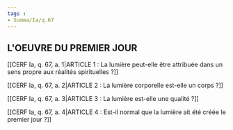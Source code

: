 ```yaml
---
tags : 
- Summa/Ia/q.67
---
```


## L'OEUVRE DU PREMIER JOUR

[[CERF Ia, q. 67, a. 1|ARTICLE 1 : La lumière peut-elle être attribuée dans un sens propre aux réalités spirituelles ?]]

[[CERF Ia, q. 67, a. 2|ARTICLE 2 : La lumière corporelle est-elle un corps ?]]

[[CERF Ia, q. 67, a. 3|ARTICLE 3 : La lumière est-elle une qualité ?]]

[[CERF Ia, q. 67, a. 4|ARTICLE 4 : Est-il normal que la lumière ait été créée le premier jour ?]]

